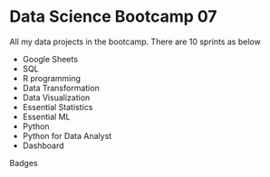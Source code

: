 # Data Science Bootcamp 07
All my data projects in the bootcamp. There are 10 sprints as below

- Google Sheets
- SQL
- R programming
- Data Transformation
- Data Visualization
- Essential Statistics
- Essential ML
- Python
- Python for Data Analyst
- Dashboard

Badges
